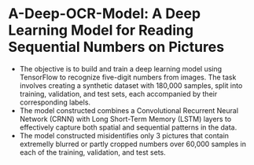 # A-Deep-OCR-Model: A Deep Learning Model for Reading Sequential Numbers on Pictures

- The objective is to build and train a deep learning model using TensorFlow to recognize five-digit numbers from images. The task involves creating a synthetic dataset with 180,000 samples, split into training, validation, and test sets, each accompanied by their corresponding labels.
- The model constructed combines a Convolutional Recurrent Neural Network (CRNN) with Long Short-Term Memory (LSTM) layers to effectively capture both spatial and sequential patterns in the data.
- The model constructed misidentifies only 3 pictures that contain extremelly blurred or partly cropped numbers over 60,000 samples in each of the training, validation, and test sets. 
